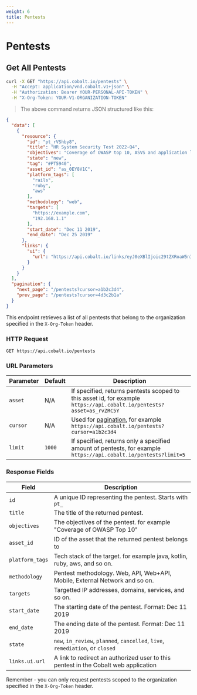 ```yaml
---
weight: 6
title: Pentests
---
```


# Pentests

## Get All Pentests

```sh
curl -X GET "https://api.cobalt.io/pentests" \
  -H "Accept: application/vnd.cobalt.v1+json" \
  -H "Authorization: Bearer YOUR-PERSONAL-API-TOKEN" \
  -H "X-Org-Token: YOUR-V1-ORGANIZATION-TOKEN"
```

> The above command returns JSON structured like this:

```json
{
  "data": [
    {
      "resource": {
        "id": "pt_rVShby8",
        "title": "HR System Security Test 2022-Q4",
        "objectives": "Coverage of OWASP top 10, ASVS and application logic.",
        "state": "new",
        "tag": "#PT5940",
        "asset_id": "as_0EY8V1C",
        "platform_tags": [
          "rails",
          "ruby",
          "aws"
        ],
        "methodology": "web",
        "targets": [
          "https://example.com",
          "192.168.1.1"
        ],
        "start_date": "Dec 11 2019",
        "end_date": "Dec 25 2019"
      },
      "links": {
        "ui": {
          "url": "https://api.cobalt.io/links/eyJ0eXBlIjoic29tZXRoaW5nIiwib3JnU2x1ZyI6ImNvYmFsdCIsInBlbnRlc3RUYWciOiJz="
        }
      }
    }
  ],
  "pagination": {
    "next_page": "/pentests?cursor=a1b2c3d4",
    "prev_page": "/pentests?cursor=4d3c2b1a"
  }
}
```

This endpoint retrieves a list of all pentests that belong to the organization specified in the `X-Org-Token` header.

### HTTP Request

`GET https://api.cobalt.io/pentests`

### URL Parameters

| Parameter | Default | Description                                                                                                           |
|-----------|---------|-----------------------------------------------------------------------------------------------------------------------|
| `asset`   | N/A     | If specified, returns pentests scoped to this asset id, for example `https://api.cobalt.io/pentests?asset=as_rvZRC5Y` |
| `cursor`  | N/A     | Used for [pagination](./#pagination), for example `https://api.cobalt.io/pentests?cursor=a1b2c3d4`                    |
| `limit`   | `1000`  | If specified, returns only a specified amount of pentests, for example `https://api.cobalt.io/pentests?limit=5`       |

### Response Fields

| Field           | Description                                                                         |
|-----------------|-------------------------------------------------------------------------------------|
| `id`            | A unique ID representing the pentest. Starts with `pt_`                             |
| `title`         | The title of the returned pentest.                                                  |
| `objectives`    | The objectives of the pentest. for example "Coverage of OWASP Top 10"               |
| `asset_id`      | ID of the asset that the returned pentest belongs to                                |
| `platform_tags` | Tech stack of the target. for example java, kotlin, ruby, aws, and so on.           |
| `methodology`   | Pentest methodology. Web, API, Web+API, Mobile, External Network and so on.         |
| `targets`       | Targetted IP addresses, domains, services, and so on.                               |
| `start_date`    | The starting date of the pentest. Format: Dec 11 2019                               |
| `end_date`      | The ending date of the pentest. Format: Dec 11 2019                                 |
| `state`         | `new`, `in_review`, `planned`, `cancelled`, `live`, `remediation`, or `closed`      |
| `links.ui.url`  | A link to redirect an authorized user to this pentest in the Cobalt web application |

<aside class="notice">
Remember - you can only request pentests scoped to the organization specified in the <code>X-Org-Token</code> header.
</aside>
